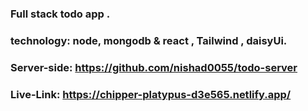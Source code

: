 ### Full stack todo app . 
### technology: node, mongodb & react , Tailwind , daisyUi.
### Server-side: https://github.com/nishad0055/todo-server
### Live-Link: https://chipper-platypus-d3e565.netlify.app/
